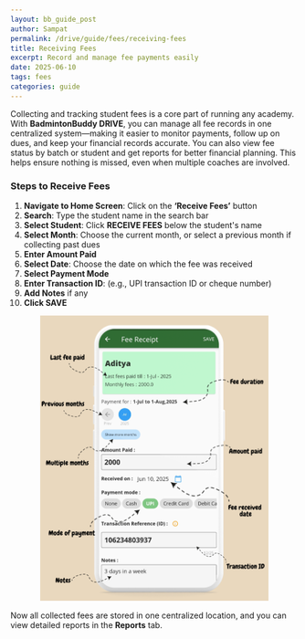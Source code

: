 ```yaml
---
layout: bb_guide_post
author: Sampat
permalink: /drive/guide/fees/receiving-fees
title: Receiving Fees
excerpt: Record and manage fee payments easily
date: 2025-06-10
tags: fees
categories: guide
---
```


Collecting and tracking student fees is a core part of running any academy. With **BadmintonBuddy DRIVE**, you can manage all fee records in one centralized system—making it easier to monitor payments, follow up on dues, and keep your financial records accurate. You can also view fee status by batch or student and get reports for better financial planning. This helps ensure nothing is missed, even when multiple coaches are involved.

### Steps to Receive Fees

1. **Navigate to Home Screen**: Click on the **‘Receive Fees’** button  
2. **Search**: Type the student name in the search bar  
3. **Select Student**: Click **RECEIVE FEES** below the student's name  
4. **Select Month**: Choose the current month, or select a previous month if collecting past dues  
5. **Enter Amount Paid**  
6. **Select Date**: Choose the date on which the fee was received  
7. **Select Payment Mode**  
8. **Enter Transaction ID**: (e.g., UPI transaction ID or cheque number)  
9. **Add Notes** if any  
10. **Click SAVE**

 <div style="text-align: center;">
  <img src="../../../../assets/img/drive/guide/fee-receipt-anatomy.png" width="400" title="Fee Receipt Anatomy">
</div>


Now all collected fees are stored in one centralized location, and you can view detailed reports in the **Reports** tab.



